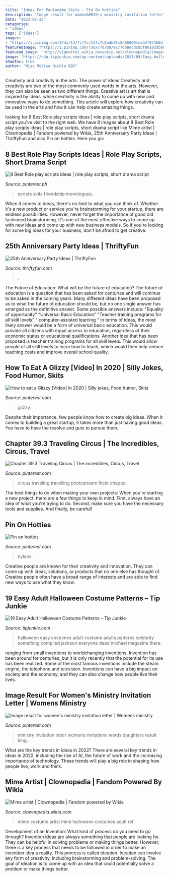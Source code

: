 ```yaml
---
title: "Ideas For Pantomime Skits - Pin On Hotties"
description: "Image result for women&#039;s ministry invitation letter"
date: "2023-02-23"
categories:
- "ideas"
tags: ["ideas"]
images:
- "https://i.pinimg.com/474x/13/fc/7c/13fc7c8adb0fc5e869091ceb3f071b8d.jpg"
featuredImage: "https://i.pinimg.com/736x/7d/b8/ec/7db8ecdc85f861035b880657609e399a.jpg"
featured_image: "http://vignette1.wikia.nocookie.net/clownopedia/images/1/15/Mime-costume-1-.jpg/revision/latest?cb=20140119032156"
image: "https://cdn.tipjunkie.com/wp-content/uploads/2017/09/Easy-Halloween-Costumes-for-Adults.jpg"
ShowToc: true
author: "Miss Melisa Hickle DDS"
---
```



Creativity and creativity in the arts: The power of ideas
Creativity and creativity are two of the most commonly used words in the arts. However, they can also be seen as two different things. Creative art is art that is inspired by ideas, while creativity is the ability to come up with new and innovative ways to do something. This article will explore how creativity can be used in the arts and how it can help create amazing things.

	

		
looking for 8 Best Role play scripts ideas | role play scripts, short drama script you've visit to the right web. We have 8 Images about 8 Best Role play scripts ideas | role play scripts, short drama script like Mime artist | Clownopedia | Fandom powered by Wikia, 25th Anniversary Party Ideas | ThriftyFun and also Pin on hotties. Here you go:
		
    
## 8 Best Role Play Scripts Ideas | Role Play Scripts, Short Drama Script

<img loading=lazy src="https://i.pinimg.com/474x/13/fc/7c/13fc7c8adb0fc5e869091ceb3f071b8d.jpg" onerror="this.onerror=null;this.src='https://tse4.mm.bing.net/th?id=OIP.HM24miaZdiKlwTAszhGxMQAAAA&amp;pid=15.1';" alt="8 Best Role play scripts ideas | role play scripts, short drama script">

_Source: pinterest.ph_

>scripts skits friendship monologues. 

	

When it comes to ideas, there's no limit to what you can think of. Whether it's a new product or service you're brainstorming for your startup, there are endless possibilities. However, never forget the importance of good old fashioned brainstorming. It's one of the most effective ways to come up with new ideas and come up with new business models. So if you're looking for some big ideas for your business, don't be afraid to get creative.

    
## 25th Anniversary Party Ideas | ThriftyFun

<img loading=lazy src="https://img.thrfun.com/img/003/236/memorytree1_l.jpg" onerror="this.onerror=null;this.src='https://tse1.mm.bing.net/th?id=OIP.B3eBsqzyYgYea8HgDLs1ngHaK2&amp;pid=15.1';" alt="25th Anniversary Party Ideas | ThriftyFun">

_Source: thriftyfun.com_

>. 

	

The Future of Education: What will be the future of education?
The future of education is a question that has been asked for centuries and will continue to be asked in the coming years. Many different ideas have been proposed as to what the future of education should be, but no one single answer has emerged as the definitive answer. Some possible answers include: 
"Equality of opportunity" 
"Universal Basic Education" 
"Teacher training programs for all skill levels" 
" computer-assisted learning "
In terms of ideas, the most likely answer would be a form of universal basic education. This would provide all citizens with equal access to education, regardless of their economic status or educational qualifications. Another idea that has been proposed is teacher training programs for all skill levels. This would allow people of all skill levels to learn how to teach, which would then help reduce teaching costs and improve overall school quality.

    
## How To Eat A Glizzy [Video] In 2020 | Silly Jokes, Food Humor, Skits

<img loading=lazy src="https://i.pinimg.com/736x/4f/33/70/4f3370dc099d28b8506a0169e169ed40.jpg" onerror="this.onerror=null;this.src='https://tse1.mm.bing.net/th?id=OIP.n4h3tnuBwI-9QIgsPbU9-QHaHa&amp;pid=15.1';" alt="How to eat a Glizzy [Video] in 2020 | Silly jokes, Food humor, Skits">

_Source: pinterest.com_

>glizzy. 

	

Despite their importance, few people know how to create big ideas. When it comes to building a great startup, it takes more than just having good ideas. You have to have the resolve and guts to pursue them.

    
## Chapter 39.3 Traveling Circus | The Incredibles, Circus, Travel

<img loading=lazy src="https://i.pinimg.com/736x/9e/95/05/9e9505add48e603b91eb20bf9831cca7--photo-work-travelling.jpg" onerror="this.onerror=null;this.src='https://tse4.mm.bing.net/th?id=OIP.SEc82RY59YS8lg4A_o1C7AHaET&amp;pid=15.1';" alt="Chapter 39.3 Traveling Circus | The incredibles, Circus, Travel">

_Source: pinterest.com_

>circus traveling travelling photostream flickr chapter. 

	

The best things to do when making your own projects:
When you're starting a new project, there are a few things to keep in mind. First, always have an idea of what you're trying to do. Second, make sure you have the necessary tools and supplies. And finally, be careful!

    
## Pin On Hotties

<img loading=lazy src="https://i.pinimg.com/564x/75/61/72/7561720de523cc5d05e7a4452974a701.jpg" onerror="this.onerror=null;this.src='https://tse3.mm.bing.net/th?id=OIP.VbRm93temLvGmsW5S8fDswHaLI&amp;pid=15.1';" alt="Pin on hotties">

_Source: pinterest.com_

>nylons. 

	

Creative people are known for their creativity and innovation. They can come up with ideas, solutions, or products that no one else has thought of. Creative people often have a broad range of interests and are able to find new ways to use what they know.

    
## 19 Easy Adult Halloween Costume Patterns – Tip Junkie

<img loading=lazy src="https://cdn.tipjunkie.com/wp-content/uploads/2017/09/Easy-Halloween-Costumes-for-Adults.jpg" onerror="this.onerror=null;this.src='https://tse2.mm.bing.net/th?id=OIP.qd4FQ84E5H08jG-cd7JT3wHaLm&amp;pid=15.1';" alt="19 Easy Adult Halloween Costume Patterns – Tip Junkie">

_Source: tipjunkie.com_

>halloween easy costumes adult costume adults patterns celebrity something compiled jackson everyone dead michael magazine there. 

	

ranging from small inventions to worldchanging inventions.
Invention has been around for centuries, but it is only recently that the potential for its use has been realized. Some of the most famous inventions include the steam engine, the telephone and television. Inventions can have a big impact on society and the economy, and they can also change how people live their lives.

    
## Image Result For Women&#039;s Ministry Invitation Letter | Womens Ministry

<img loading=lazy src="https://i.pinimg.com/736x/7d/b8/ec/7db8ecdc85f861035b880657609e399a.jpg" onerror="this.onerror=null;this.src='https://tse3.mm.bing.net/th?id=OIP.JUdzizvp4YezjEkICSqeBQHaLd&amp;pid=15.1';" alt="Image result for women&#039;s ministry invitation letter | Womens ministry">

_Source: pinterest.com_

>ministry invitation letter womens invitations words daughters result king. 

	

What are the key trends in ideas in 2022?
There are several key trends in ideas in 2022, including the rise of AI, the future of work and the increasing importance of technology. These trends will play a big role in shaping how people live, work and think.

    
## Mime Artist | Clownopedia | Fandom Powered By Wikia

<img loading=lazy src="http://vignette1.wikia.nocookie.net/clownopedia/images/1/15/Mime-costume-1-.jpg/revision/latest?cb=20140119032156" onerror="this.onerror=null;this.src='https://tse1.mm.bing.net/th?id=OIP.Yx2SHxgsXoRb790cw0ThbAHaKl&amp;pid=15.1';" alt="Mime artist | Clownopedia | Fandom powered by Wikia">

_Source: clownopedia.wikia.com_

>mime costume artist mine halloween costumes adult ref. 

	

Development of an Invention: What kind of process do you need to go through?
Invention ideas are always something that people are looking for. They can be helpful in solving problems or making things better. However, there is a key process that needs to be followed in order to make an invention idea a reality. This process is called ideation. Ideation can involve any form of creativity, including brainstorming and problem-solving. The goal of ideation is to come up with an idea that could potentially solve a problem or make things better.

